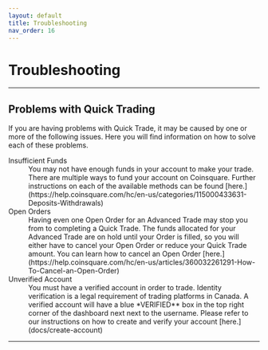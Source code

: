 ```yaml
---
layout: default
title: Troubleshooting
nav_order: 16
---
```


# Troubleshooting

* * *

## Problems with Quick Trading

If you are having problems with Quick Trade, it may be caused by one or more of the following issues. Here you will find information on how to solve each of these problems.

<dl>
  <dt>Insufficient Funds</dt>
  <dd>You may not have enough funds in your account to make your trade. There are multiple ways to fund your account on Coinsquare. Further instructions on each of the available methods can be found [here.](https://help.coinsquare.com/hc/en-us/categories/115000433631-Deposits-Withdrawals)</dd>
  <dt>Open Orders</dt>
  <dd>Having even one Open Order for an Advanced Trade may stop you from to completing a Quick Trade. The funds allocated for your Advanced Trade are on hold until your Order is filled, so you will either have to cancel your Open Order or reduce your Quick Trade amount. You can learn how to cancel an Open Order [here.](https://help.coinsquare.com/hc/en-us/articles/360032261291-How-To-Cancel-an-Open-Order)</dd>
  <dt>Unverified Account</dt>
  <dd>You must have a verified account in order to trade. Identity verification is a legal requirement of trading platforms in Canada. A verified account will have a blue *VERIFIED** box in the top right corner of the dashboard next next to the username. Please refer to our instructions on how to create and verify your account [here.](docs/create-account)</dd>
 </dl>
 
 * * *
